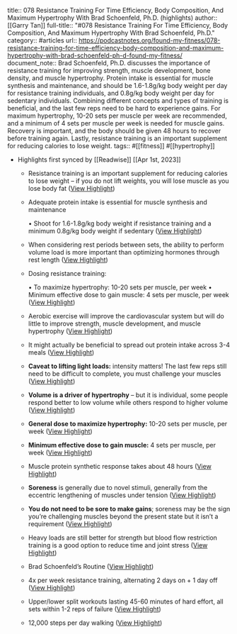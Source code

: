 title:: 078 Resistance Training For Time Efficiency, Body Composition, And Maximum Hypertrophy With Brad Schoenfeld, Ph.D. (highlights)
author:: [[Garry Tan]]
full-title:: "\#078 Resistance Training For Time Efficiency, Body Composition, And Maximum Hypertrophy With Brad Schoenfeld, Ph.D."
category:: #articles
url:: https://podcastnotes.org/found-my-fitness/078-resistance-training-for-time-efficiency-body-composition-and-maximum-hypertrophy-with-brad-schoenfeld-ph-d-found-my-fitness/
document_note:: Brad Schoenfeld, Ph.D. discusses the importance of resistance training for improving strength, muscle development, bone density, and muscle hypertrophy. Protein intake is essential for muscle synthesis and maintenance, and should be 1.6-1.8g/kg body weight per day for resistance training individuals, and 0.8g/kg body weight per day for sedentary individuals. Combining different concepts and types of training is beneficial, and the last few reps need to be hard to experience gains. For maximum hypertrophy, 10-20 sets per muscle per week are recommended, and a minimum of 4 sets per muscle per week is needed for muscle gains. Recovery is important, and the body should be given 48 hours to recover before training again. Lastly, resistance training is an important supplement for reducing calories to lose weight.
tags:: #[[fitness]] #[[hypertrophy]]

- Highlights first synced by [[Readwise]] [[Apr 1st, 2023]]
	- Resistance training is an important supplement for reducing calories to lose weight *–* if you do not lift weights, you will lose muscle as you lose body fat ([View Highlight](https://read.readwise.io/read/01gwwy2ajt45en2djsqqt77r4t))
	- Adequate protein intake is essential for muscle synthesis and maintenance
	  
	  •   Shoot for 1.6-1.8g/kg body weight if resistance training and a minimum 0.8g/kg body weight if sedentary ([View Highlight](https://read.readwise.io/read/01gwwy1vxf20hve5cty0wfh1s5))
	- When considering rest periods between sets, the ability to perform volume load is more important than optimizing hormones through rest length ([View Highlight](https://read.readwise.io/read/01gwwy1s1yt2dgep9tbch347nf))
	- Dosing resistance training:
	  
	  •   To maximize hypertrophy: 10-20 sets per muscle, per week
	  •   Minimum effective dose to gain muscle: 4 sets per muscle, per week ([View Highlight](https://read.readwise.io/read/01gwwy2ge5jt8f5mkqseek1gcr))
	- Aerobic exercise will improve the cardiovascular system but will do little to improve strength, muscle development, and muscle hypertrophy ([View Highlight](https://read.readwise.io/read/01gwwy2yyg32bnn7zqadg8resb))
	- It might actually be beneficial to spread out protein intake across 3-4 meals ([View Highlight](https://read.readwise.io/read/01gwwy3sqm0mdfw71avr1w4j9j))
	- **Caveat to lifting light loads:** intensity matters! The last few reps still need to be difficult to complete, you must challenge your muscles ([View Highlight](https://read.readwise.io/read/01gwwy44jjpwremqdhssyev5pw))
	- **Volume is a driver of hypertrophy** – but it is individual, some people respond better to low volume while others respond to higher volume ([View Highlight](https://read.readwise.io/read/01gwwy49sbgp3rb908mv20hfxa))
	- **General dose to maximize hypertrophy:** 10-20 sets per muscle, per week ([View Highlight](https://read.readwise.io/read/01gwwy4r8sqydwqy0v6287m6dq))
	- **Minimum effective dose to gain muscle:** 4 sets per muscle, per week ([View Highlight](https://read.readwise.io/read/01gwwy4sne6mva6ewk7xbgp7wv))
	- Muscle protein synthetic response takes about 48 hours ([View Highlight](https://read.readwise.io/read/01gwwy5nx5dmnqke27j7x1p4qw))
	- **Soreness** is generally due to novel stimuli, generally from the eccentric lengthening of muscles under tension ([View Highlight](https://read.readwise.io/read/01gwwy5wn6as3ktr6452fqbreh))
	- **You do not need to be sore to make gains**; soreness may be the sign you’re challenging muscles beyond the present state but it isn’t a requirement ([View Highlight](https://read.readwise.io/read/01gwwy5znf4rtg6j2xb49bxthq))
	- Heavy loads are still better for strength but blood flow restriction training is a good option to reduce time and joint stress ([View Highlight](https://read.readwise.io/read/01gwwy6byj62mk5abdkmj73mqd))
	- Brad Schoenfeld’s Routine ([View Highlight](https://read.readwise.io/read/01gwwy6hr81fpdxj1zh53wgyyr))
	- 4x per week resistance training, alternating 2 days on + 1 day off ([View Highlight](https://read.readwise.io/read/01gwwy6jx2j9edaxhft8q1ghh2))
	- Upper/lower split workouts lasting 45-60 minutes of hard effort, all sets within 1-2 reps of failure ([View Highlight](https://read.readwise.io/read/01gwwy6knj5h3zvzg6a7mm5eb7))
	- 12,000 steps per day walking ([View Highlight](https://read.readwise.io/read/01gwwy6mj5mfj9deah6hqbq8ps))